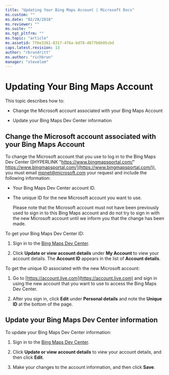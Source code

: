 ```yaml
---
title: "Updating Your Bing Maps Account | Microsoft Docs"
ms.custom: ""
ms.date: "02/28/2018"
ms.reviewer: ""
ms.suite: ""
ms.tgt_pltfrm: ""
ms.topic: "article"
ms.assetid: 7f6e3361-8317-476a-bd78-d677b6b95cbd
caps.latest.revision: 13
author: "rbrundritt"
ms.author: "richbrun"
manager: "stevelom"
---
```

# Updating Your Bing Maps Account
This topic describes how to:  
  
-   Change the Microsoft account associated with your Bing Maps Account  
  
-   Update your Bing Maps Dev Center information  
  
## Change the Microsoft account associated with your Bing Maps Account  
 To change the Microsoft account that you use to log in to the Bing Maps Dev Center ([HYPERLINK "https://www.bingmapsportal.com/" https://www.bingmapsportal.com/](https://www.bingmapsportal.com/)), you must email [mpnet@microsoft.com](mailto:mpnet@microsoft.com) your request and include the following information:  
  
-   Your Bing Maps Dev Center account ID.  
  
-   The unique ID for the new Microsoft account you want to use.  
  
     Please note that the Microsoft account must not have been previously used to sign in to this Bing Maps account and do not try to sign in with the new Microsoft account until we inform you that the change has been made.  
  
 To get your Bing Maps Dev Center ID:  
  
1.  Sign in to the [Bing Maps Dev Center](https://www.bingmapsportal.com/).  
  
2.  Click **Update or view account details** under **My Account** to view your account details. The **Account ID** appears in the list of **Account details**.  
  
 To get the unique ID associated with the new Microsoft account:  
  
1.  Go to [https://account.live.com](https://account.live.com) and sign in using the new account that you want to use to access the Bing Maps Dev Center.  
  
2.  After you sign in, click **Edit** under **Personal details** and note the **Unique ID** at the bottom of the page.  
  
## Update your Bing Maps Dev Center information  
 To update your Bing Maps Dev Center information:  
  
1.  Sign in to the [Bing Maps Dev Center](https://www.bingmapsportal.com/).  
  
2.  Click **Update or view account details** to view your account details, and then click **Edit**.  
  
3.  Make your changes to the account information, and then click **Save**.